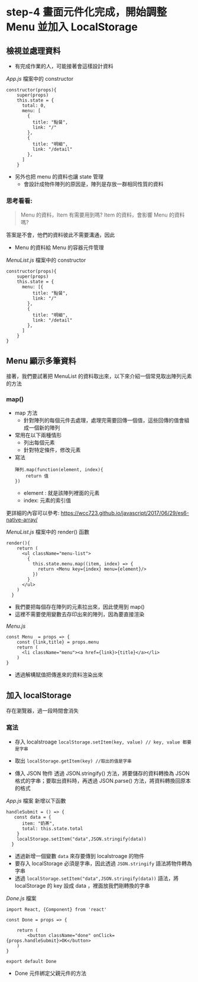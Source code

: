 # step-4 畫面元件化完成，開始調整 Menu 並加入 LocalStorage

## 檢視並處理資料
* 有完成作業的人，可能接著會這樣設計資料

*App.js* 檔案中的 constructor
```
constructor(props){
    super(props)
    this.state = {
      total: 0,
      menu: [
        {
          title: "點餐",
          link: "/"
        },
        {
          title: "明細",
          link: "/detail"
        },
      ]
    }
```
* 另外也把 menu 的資料也讓 state 管理
    * 會設計成物件陣列的原因是，陣列是存放一群相同性質的資料

### 思考看看:
>Menu 的資料，Item 有需要用到嗎?
Item 的資料，會影響 Menu 的資料嗎?

答案是不會，他們的資料彼此不需要溝通，因此

* Menu 的資料給 Menu 的容器元件管理


*MenuList.js* 檔案中的 constructor
```
constructor(props){
    super(props)
    this.state = {
      menu: [{
          title: "點餐",
          link: "/"
        },
        {
          title: "明細",
          link: "/detail"
        },
      ]
    }
}
```

## Menu 顯示多筆資料
接著，我們要試著把 MenuList 的資料取出來，以下來介紹一個常見取出陣列元素的方法

### map()
* map 方法
    * 針對陣列的每個元件去處理，處理完需要回傳一個值，這些回傳的值會組成一個新的陣列
* 常用在以下兩種情形
    * 列出每個元素
    * 針對特定條件，修改元素
* 寫法
    ```
    陣列.map(function(element, index){
        return 值
    })

    ```
    * element : 就是該陣列裡面的元素
    * index: 元素的索引值


更詳細的內容可以參考:
https://wcc723.github.io/javascript/2017/06/29/es6-native-array/


*MenuList.js* 檔案中的 render() 函數
```
render(){
    return (
      <ul className="menu-list">
        {
          this.state.menu.map((item, index) => {
            return <Menu key={index} menu={element}/>
          })
        }
      </ul>
    )
  }
```
* 我們要把每個存在陣列的元素拉出來，因此使用到 map()
* 這裡不需要使用變數去存印出來的陣列，因為要直接渲染

*Menu.js* 
```
const Menu  = props => {
    const {link,title} = props.menu
    return (
      <li className="menu"><a href={link}>{title}</a></li>
    )
}
```

* 透過解構賦值把傳進來的資料渲染出來


## 加入 localStorage
存在瀏覽器，過一段時間會消失

### 寫法
* 存入 localstroage
`localStorage.setItem(key, value) // key, value 都要是字串`
* 取出
`localStorage.getItem(key) //取出的值是字串`

* 傳入 JSON 物件 
透過 JSON.stringify() 方法，將要儲存的資料轉換為 JSON 格式的字串；要取出資料時，再透過 JSON.parse() 方法，將資料轉換回原本的格式

*App.js* 檔案 新增以下函數
```
handleSubmit = () => {
   const data = {
      item: "奶茶",
      total: this.state.total
    }
    localStorage.setItem("data",JSON.stringify(data))
  }
```


* 透過新增一個變數 `data` 來存要傳到 localstroage 的物件
* 要存入 localStorage 必須是字串，因此透過 `JSON.stringify` 語法將物件轉為字串
* 透過 `localStorage.setItem("data",JSON.stringify(data))` 語法，將 localStorage 的 key 設成 data ，裡面放我們剛轉換的字串


*Done.js* 檔案
```
import React, {Component} from 'react'

const Done = props => {

    return (
        <button className="done" onClick={props.handleSubmit}>OK</button>
    )
}

export default Done
```

* Done 元件綁定父親元件的方法


